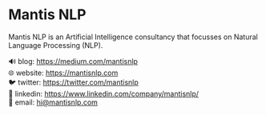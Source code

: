 # Mantis NLP

Mantis NLP is an Artificial Intelligence consultancy that focusses on Natural Language Processing (NLP).

🔊 blog: https://medium.com/mantisnlp  
🌐 website: https://mantisnlp.com  
🐦 twitter: https://twitter.com/mantisnlp  
💼 linkedin: https://www.linkedin.com/company/mantisnlp/  
📧 email: hi@mantisnlp.com
